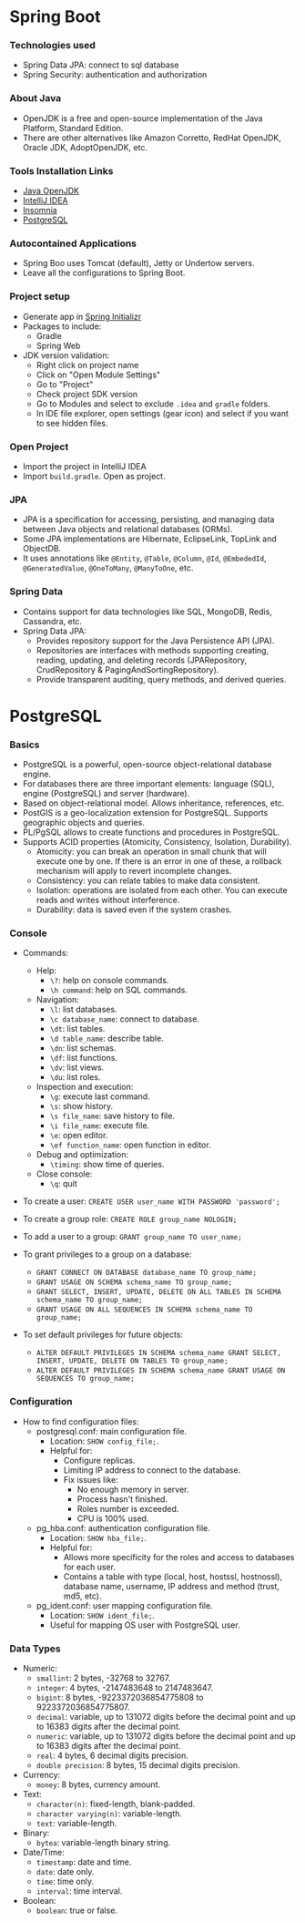 # Spring Boot

### Technologies used

* Spring Data JPA: connect to sql database
* Spring Security: authentication and authorization

### About Java

* OpenJDK is a free and open-source implementation of the Java Platform, Standard Edition.
* There are other alternatives like Amazon Corretto, RedHat OpenJDK, Oracle JDK, AdoptOpenJDK, etc.

### Tools Installation Links

* [Java OpenJDK](https://adoptium.net/)
* [IntelliJ IDEA](https://www.jetbrains.com/idea/download/?section=mac)
* [Insomnia](https://insomnia.rest/)
* [PostgreSQL](https://www.enterprisedb.com/downloads/postgres-postgresql-downloads/)

### Autocontained Applications

* Spring Boo uses Tomcat (default), Jetty or Undertow servers.
* Leave all the configurations to Spring Boot.

### Project setup

* Generate app in [Spring Initializr](https://start.spring.io/)
* Packages to include:
    * Gradle
    * Spring Web
* JDK version validation:
    * Right click on project name
    * Click on "Open Module Settings"
    * Go to "Project"
    * Check project SDK version
    * Go to Modules and select to exclude `.idea` and `gradle` folders.
    * In IDE file explorer, open settings (gear icon) and select if you want to see hidden files.

### Open Project

* Import the project in IntelliJ IDEA
* Import `build.gradle`. Open as project.

### JPA

* JPA is a specification for accessing, persisting, and managing data between Java objects and relational databases (ORMs).
* Some JPA implementations are Hibernate, EclipseLink, TopLink and ObjectDB.
* It uses annotations like `@Entity`, `@Table`, `@Column`, `@Id`, `@EmbededId`, `@GeneratedValue`, `@OneToMany`, `@ManyToOne`, etc.

### Spring Data

* Contains support for data technologies like SQL, MongoDB, Redis, Cassandra, etc.
* Spring Data JPA:
  * Provides repository support for the Java Persistence API (JPA).
  * Repositories are interfaces with methods supporting creating, reading, updating, and deleting records (JPARepository, CrudRepository & PagingAndSortingRepository).
  * Provide transparent auditing, query methods, and derived queries.

# PostgreSQL

### Basics
* PostgreSQL is a powerful, open-source object-relational database engine.
* For databases there are three important elements: language (SQL), engine (PostgreSQL) and server (hardware).
* Based on object-relational model. Allows inheritance, references, etc.
* PostGIS is a geo-localization extension for PostgreSQL. Supports geographic objects and queries.
* PL/PgSQL allows to create functions and procedures in PostgreSQL.
* Supports ACID properties (Atomicity, Consistency, Isolation, Durability).
  * Atomicity: you can break an operation in small chunk that will execute one by one. If there is an error in one of these, a rollback mechanism will apply to revert incomplete changes.
  * Consistency: you can relate tables to make data consistent.
  * Isolation: operations are isolated from each other. You can execute reads and writes without interference.
  * Durability: data is saved even if the system crashes.

### Console

* Commands:
  * Help:
    * `\?`: help on console commands.
    * `\h command`: help on SQL commands.
  * Navigation:
    * `\l`: list databases.
    * `\c database_name`: connect to database.
    * `\dt`: list tables.
    * `\d table_name`: describe table.
    * `\dn`: list schemas.
    * `\df`: list functions.
    * `\dv`: list views.
    * `\du`: list roles.
  * Inspection and execution:
    * `\g`: execute last command.
    * `\s`: show history.
    * `\s file_name`: save history to file.
    * `\i file_name`: execute file.
    * `\e`: open editor.
    * `\ef function_name`: open function in editor.
  * Debug and optimization:
    * `\timing`: show time of queries.
  * Close console:
    * `\q`: quit

* To create a user: `CREATE USER user_name WITH PASSWORD 'password';`
* To create a group role: `CREATE ROLE group_name NOLOGIN;`
* To add a user to a group: `GRANT group_name TO user_name;`
* To grant privileges to a group on a database:
  * `GRANT CONNECT ON DATABASE database_name TO group_name;`
  * `GRANT USAGE ON SCHEMA schema_name TO group_name;`
  * `GRANT SELECT, INSERT, UPDATE, DELETE ON ALL TABLES IN SCHEMA schema_name TO group_name;`
  * `GRANT USAGE ON ALL SEQUENCES IN SCHEMA schema_name TO group_name;`
* To set default privileges for future objects:
  * `ALTER DEFAULT PRIVILEGES IN SCHEMA schema_name GRANT SELECT, INSERT, UPDATE, DELETE ON TABLES TO group_name;`
  * `ALTER DEFAULT PRIVILEGES IN SCHEMA schema_name GRANT USAGE ON SEQUENCES TO group_name;`

### Configuration

* How to find configuration files:
  * postgresql.conf: main configuration file.
    * Location: `SHOW config_file;`.
    * Helpful for:
      * Configure replicas.
      * Limiting IP address to connect to the database.
      * Fix issues like:
        * No enough memory in server.
        * Process hasn't finished.
        * Roles number is exceeded.
        * CPU is 100% used.
  * pg_hba.conf: authentication configuration file.
    * Location: `SHOW hba_file;`.
    * Helpful for:
      * Allows more specificity for the roles and access to databases for each user.
      * Contains a table with type (local, host, hostssl, hostnossl), database name, username, IP address and method (trust, md5, etc).
  * pg_ident.conf: user mapping configuration file.
    * Location: `SHOW ident_file;`.
    * Useful for mapping OS user with PostgreSQL user.

### Data Types

* Numeric:
  * `smallint`: 2 bytes, -32768 to 32767.
  * `integer`: 4 bytes, -2147483648 to 2147483647.
  * `bigint`: 8 bytes, -9223372036854775808 to 9223372036854775807.
  * `decimal`: variable, up to 131072 digits before the decimal point and up to 16383 digits after the decimal point.
  * `numeric`: variable, up to 131072 digits before the decimal point and up to 16383 digits after the decimal point.
  * `real`: 4 bytes, 6 decimal digits precision.
  * `double precision`: 8 bytes, 15 decimal digits precision.
* Currency:
  * `money`: 8 bytes, currency amount.
* Text:
  * `character(n)`: fixed-length, blank-padded.
  * `character varying(n)`: variable-length.
  * `text`: variable-length.
* Binary:
  * `bytea`: variable-length binary string.
* Date/Time:
  * `timestamp`: date and time.
  * `date`: date only.
  * `time`: time only.
  * `interval`: time interval.
* Boolean:
  * `boolean`: true or false.
